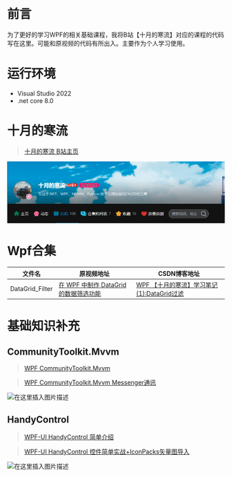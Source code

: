 # 前言
为了更好的学习WPF的相关基础课程，我将B站【十月的寒流】对应的课程的代码写在这里。可能和原视频的代码有所出入。主要作为个人学习使用。

# 运行环境
- Visual Studio 2022
- .net core 8.0

# 十月的寒流
>[十月的寒流 B站主页](https://space.bilibili.com/600592/video)

![Alt text](images/image.png)



# Wpf合集

|文件名|原视频地址|CSDN博客地址|
-|-|-
DataGrid_Filter|[在 WPF 中制作 DataGrid 的数据筛选功能](https://www.bilibili.com/video/BV1aP411u7wN/?spm_id_from=333.999.0.0&vd_source=17cf6a5a912b0a39a628030a5814462c)|[WPF 【十月的寒流】学习笔记(1):DataGrid过滤](https://blog.csdn.net/qq_44695769/article/details/136287235?csdn_share_tail=%7B%22type%22%3A%22blog%22%2C%22rType%22%3A%22article%22%2C%22rId%22%3A%22136287235%22%2C%22source%22%3A%22qq_44695769%22%7D)




# 基础知识补充

## CommunityToolkit.Mvvm

> [WPF CommunityToolkit.Mvvm](https://blog.csdn.net/qq_44695769/article/details/132350216?ops_request_misc=%257B%2522request%255Fid%2522%253A%2522170886624716800215017523%2522%252C%2522scm%2522%253A%252220140713.130102334.pc%255Fblog.%2522%257D&request_id=170886624716800215017523&biz_id=0&utm_medium=distribute.pc_search_result.none-task-blog-2~blog~first_rank_ecpm_v1~rank_v31_ecpm-1-132350216-null-null.nonecase&utm_term=CommunityToolkit.mvvm&spm=1018.2226.3001.4450)

> [WPF CommunityToolkit.Mvvm Messenger通讯](https://blog.csdn.net/qq_44695769/article/details/132649962?ops_request_misc=%257B%2522request%255Fid%2522%253A%2522170886624716800215017523%2522%252C%2522scm%2522%253A%252220140713.130102334.pc%255Fblog.%2522%257D&request_id=170886624716800215017523&biz_id=0&utm_medium=distribute.pc_search_result.none-task-blog-2~blog~first_rank_ecpm_v1~rank_v31_ecpm-2-132649962-null-null.nonecase&utm_term=CommunityToolkit.mvvm&spm=1018.2226.3001.4450)

![在这里插入图片描述](https://img-blog.csdnimg.cn/direct/59d9b5ebdb874d85bb093bd52c19dc19.png)

## HandyControl


> [WPF-UI HandyControl 简单介绍](https://blog.csdn.net/qq_44695769/article/details/135002818?ops_request_misc=%257B%2522request%255Fid%2522%253A%2522170886629116800186553367%2522%252C%2522scm%2522%253A%252220140713.130102334.pc%255Fblog.%2522%257D&request_id=170886629116800186553367&biz_id=0&utm_medium=distribute.pc_search_result.none-task-blog-2~blog~first_rank_ecpm_v1~rank_v31_ecpm-3-135002818-null-null.nonecase&utm_term=handycontrol&spm=1018.2226.3001.4450)

> [WPF-UI HandyControl 控件简单实战+IconPacks矢量图导入](https://blog.csdn.net/qq_44695769/article/details/135012230?ops_request_misc=%257B%2522request%255Fid%2522%253A%2522170886629116800186553367%2522%252C%2522scm%2522%253A%252220140713.130102334.pc%255Fblog.%2522%257D&request_id=170886629116800186553367&biz_id=0&utm_medium=distribute.pc_search_result.none-task-blog-2~blog~first_rank_ecpm_v1~rank_v31_ecpm-1-135012230-null-null.nonecase&utm_term=handycontrol&spm=1018.2226.3001.4450)

![在这里插入图片描述](https://img-blog.csdnimg.cn/direct/d771e00ddb1442f5a6ccf57cf482d88b.png)